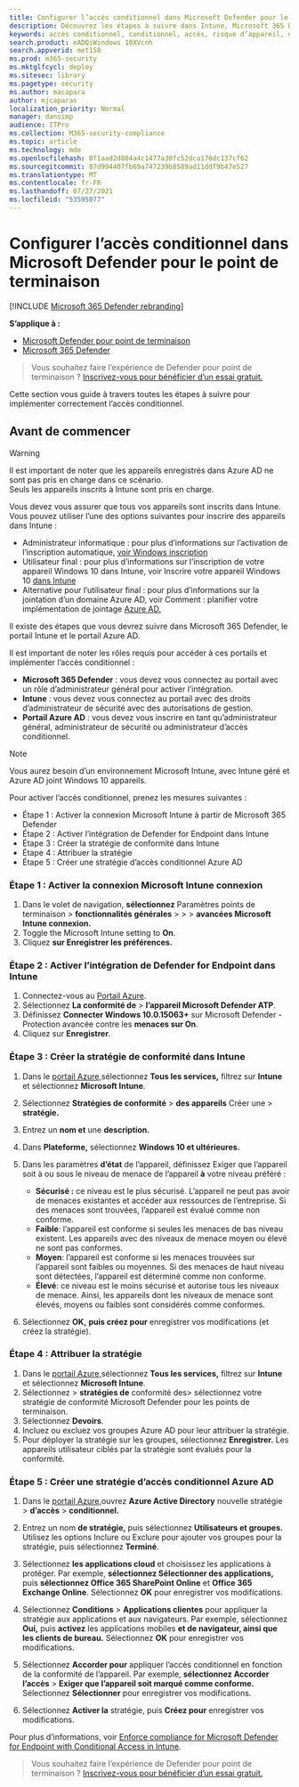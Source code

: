 ```yaml
---
title: Configurer l’accès conditionnel dans Microsoft Defender pour le point de terminaison
description: Découvrez les étapes à suivre dans Intune, Microsoft 365 Defender et Azure pour implémenter l’accès conditionnel
keywords: accès conditionnel, conditionnel, accès, risque d’appareil, niveau de risque, intégration, intégration intune
search.product: eADQiWindows 10XVcnh
search.appverid: met150
ms.prod: m365-security
ms.mktglfcycl: deploy
ms.sitesec: library
ms.pagetype: security
ms.author: macapara
author: mjcaparas
localization_priority: Normal
manager: dansimp
audience: ITPro
ms.collection: M365-security-compliance
ms.topic: article
ms.technology: mde
ms.openlocfilehash: 0f1aad2d804a4c1477a30fc52dca176dc137cf62
ms.sourcegitcommit: 87d994407fb69a747239b8589ad11ddf9b47e527
ms.translationtype: MT
ms.contentlocale: fr-FR
ms.lasthandoff: 07/27/2021
ms.locfileid: "53595077"
---
```

# <a name="configure-conditional-access-in-microsoft-defender-for-endpoint"></a>Configurer l’accès conditionnel dans Microsoft Defender pour le point de terminaison

[!INCLUDE [Microsoft 365 Defender rebranding](../../includes/microsoft-defender.md)]

**S’applique à :**
- [Microsoft Defender pour point de terminaison](https://go.microsoft.com/fwlink/p/?linkid=2154037)
- [Microsoft 365 Defender](https://go.microsoft.com/fwlink/?linkid=2118804)

> Vous souhaitez faire l’expérience de Defender pour point de terminaison ? [Inscrivez-vous pour bénéficier d’un essai gratuit.](https://www.microsoft.com/microsoft-365/windows/microsoft-defender-atp?ocid=docs-wdatp-assignaccess-abovefoldlink)

Cette section vous guide à travers toutes les étapes à suivre pour implémenter correctement l’accès conditionnel.

## <a name="before-you-begin"></a>Avant de commencer

> [!WARNING]
> Il est important de noter que les appareils enregistrés dans Azure AD ne sont pas pris en charge dans ce scénario.</br>
> Seuls les appareils inscrits à Intune sont pris en charge.

Vous devez vous assurer que tous vos appareils sont inscrits dans Intune. Vous pouvez utiliser l’une des options suivantes pour inscrire des appareils dans Intune :

- Administrateur informatique : pour plus d’informations sur l’activation de l’inscription automatique, [voir Windows inscription](/intune/windows-enroll#enable-windows-10-automatic-enrollment)
- Utilisateur final : pour plus d’informations sur l’inscription de votre appareil Windows 10 dans Intune, voir Inscrire votre appareil Windows 10 [dans Intune](/intune/quickstart-enroll-windows-device)
- Alternative pour l’utilisateur final : pour plus d’informations sur la jointation d’un domaine Azure AD, voir Comment : planifier votre implémentation de jointage [Azure AD.](/azure/active-directory/devices/azureadjoin-plan)

Il existe des étapes que vous devrez suivre dans Microsoft 365 Defender, le portail Intune et le portail Azure AD.

Il est important de noter les rôles requis pour accéder à ces portails et implémenter l’accès conditionnel :

- **Microsoft 365 Defender** : vous devez vous connectez au portail avec un rôle d’administrateur général pour activer l’intégration.
- **Intune** : vous devez vous connectez au portail avec des droits d’administrateur de sécurité avec des autorisations de gestion.
- **Portail Azure AD** : vous devez vous inscrire en tant qu’administrateur général, administrateur de sécurité ou administrateur d’accès conditionnel.

> [!NOTE]
> Vous aurez besoin d’un environnement Microsoft Intune, avec Intune géré et Azure AD joint Windows 10 appareils.

Pour activer l’accès conditionnel, prenez les mesures suivantes :

- Étape 1 : Activer la connexion Microsoft Intune à partir de Microsoft 365 Defender
- Étape 2 : Activer l’intégration de Defender for Endpoint dans Intune
- Étape 3 : Créer la stratégie de conformité dans Intune
- Étape 4 : Attribuer la stratégie 
- Étape 5 : Créer une stratégie d’accès conditionnel Azure AD

### <a name="step-1-turn-on-the-microsoft-intune-connection"></a>Étape 1 : Activer la connexion Microsoft Intune connexion

1. Dans le volet de navigation, **sélectionnez** Paramètres points de terminaison  >  **fonctionnalités générales**  >    >    >  **avancées Microsoft Intune connexion.**
2. Toggle the Microsoft Intune setting to **On**.
3. Cliquez **sur Enregistrer les préférences.**

### <a name="step-2-turn-on-the-defender-for-endpoint-integration-in-intune"></a>Étape 2 : Activer l’intégration de Defender for Endpoint dans Intune

1. Connectez-vous au [Portail Azure](https://portal.azure.com).
2. Sélectionnez **La conformité de**  >  **l’appareil Microsoft Defender ATP**.
3. Définissez **Connecter Windows 10.0.15063+** sur Microsoft Defender - Protection avancée contre les **menaces sur On**.
4. Cliquez sur **Enregistrer**.

### <a name="step-3-create-the-compliance-policy-in-intune"></a>Étape 3 : Créer la stratégie de conformité dans Intune

1. Dans le [portail Azure,](https://portal.azure.com)sélectionnez **Tous les services,** filtrez sur **Intune** et sélectionnez **Microsoft Intune**.
2. Sélectionnez **Stratégies de conformité**  >  **des appareils** Créer une  >  **stratégie.**
3. Entrez un **nom et** une **description.**
4. Dans **Plateforme,** sélectionnez **Windows 10 et ultérieures.**
5. Dans les paramètres **d’état** de l’appareil, définissez Exiger que l’appareil soit à ou sous le niveau de menace de l’appareil **à** votre niveau préféré :

   - **Sécurisé :** ce niveau est le plus sécurisé. L’appareil ne peut pas avoir de menaces existantes et accéder aux ressources de l’entreprise. Si des menaces sont trouvées, l’appareil est évalué comme non conforme.
   - **Faible**: l’appareil est conforme si seules les menaces de bas niveau existent. Les appareils avec des niveaux de menace moyen ou élevé ne sont pas conformes.
   - **Moyen**: l’appareil est conforme si les menaces trouvées sur l’appareil sont faibles ou moyennes. Si des menaces de haut niveau sont détectées, l’appareil est déterminé comme non conforme.
   - **Élevé**: ce niveau est le moins sécurisé et autorise tous les niveaux de menace. Ainsi, les appareils dont les niveaux de menace sont élevés, moyens ou faibles sont considérés comme conformes.

6. Sélectionnez **OK,** **puis créez pour** enregistrer vos modifications (et créez la stratégie).

### <a name="step-4-assign-the-policy"></a>Étape 4 : Attribuer la stratégie

1. Dans le [portail Azure,](https://portal.azure.com)sélectionnez **Tous les services,** filtrez sur **Intune** et sélectionnez **Microsoft Intune**.
2. Sélectionnez   >  **stratégies de** conformité des> sélectionnez votre stratégie de conformité Microsoft Defender pour les points de terminaison.
3. Sélectionnez **Devoirs**.
4. Incluez ou excluez vos groupes Azure AD pour leur attribuer la stratégie.
5. Pour déployer la stratégie sur les groupes, sélectionnez **Enregistrer.** Les appareils utilisateur ciblés par la stratégie sont évalués pour la conformité.

### <a name="step-5-create-an-azure-ad-conditional-access-policy"></a>Étape 5 : Créer une stratégie d’accès conditionnel Azure AD

1. Dans le [portail Azure,](https://portal.azure.com)ouvrez **Azure Active Directory** nouvelle stratégie  >  **d’accès**  >  **conditionnel.**
2. Entrez un nom **de stratégie,** puis sélectionnez **Utilisateurs et groupes.** Utilisez les options Inclure ou Exclure pour ajouter vos groupes pour la stratégie, puis sélectionnez **Terminé**.
3. Sélectionnez **les applications cloud** et choisissez les applications à protéger. Par exemple, **sélectionnez Sélectionner des applications,** puis **sélectionnez Office 365 SharePoint Online** et **Office 365 Exchange Online**. Sélectionnez **OK** pour enregistrer vos modifications.

4. Sélectionnez **Conditions**  >  **Applications clientes** pour appliquer la stratégie aux applications et aux navigateurs. Par exemple, sélectionnez **Oui,** puis **activez** les applications mobiles **et de navigateur, ainsi que les clients de bureau.** Sélectionnez **OK** pour enregistrer vos modifications.

5. Sélectionnez **Accorder pour** appliquer l’accès conditionnel en fonction de la conformité de l’appareil. Par exemple, **sélectionnez Accorder l’accès**  >  **Exiger que l’appareil soit marqué comme conforme.** Sélectionnez **Sélectionner** pour enregistrer vos modifications.

6. Sélectionnez **Activer la** stratégie, puis **Créez pour** enregistrer vos modifications.

Pour plus d’informations, voir [Enforce compliance for Microsoft Defender for Endpoint with Conditional Access in Intune](/intune/advanced-threat-protection).

> Vous souhaitez faire l’expérience de Defender pour point de terminaison ? [Inscrivez-vous pour bénéficier d’un essai gratuit.](https://www.microsoft.com/microsoft-365/windows/microsoft-defender-atp?ocid=docs-wdatp-conditionalaccess-belowfoldlink)
